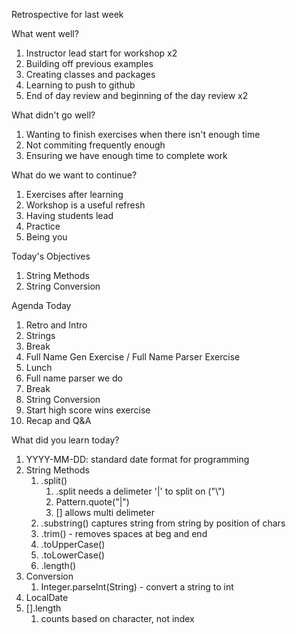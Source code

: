 Retrospective for last week

What went well?

1. Instructor lead start for workshop x2
2. Building off previous examples
3. Creating classes and packages
4. Learning to push to github
5. End of day review and beginning of the day review x2


What didn't go well?

1. Wanting to finish exercises when there isn't enough time
2. Not commiting frequently enough
3. Ensuring we have enough time to complete work

What do we want to continue?

1. Exercises after learning
2. Workshop is a useful refresh
3. Having students lead
4. Practice
5. Being you

Today's Objectives

1. String Methods
2. String Conversion

Agenda Today

1. Retro and Intro
2. Strings
3. Break
4. Full Name Gen Exercise / Full Name Parser Exercise
5. Lunch
6. Full name parser we do
7. Break
8. String Conversion
9. Start high score wins exercise
10. Recap and Q&A


What did you learn today?

1. YYYY-MM-DD: standard date format for programming
2. String Methods
   1. .split() 
      1. .split needs a delimeter '|' to split on ("\\\")
      2. Pattern.quote("|")
      3. [] allows multi delimeter
   2. .substring() captures string from string by position of chars
   3. .trim() - removes spaces at beg and end
   4. .toUpperCase()
   5. .toLowerCase()
   6. .length()
3. Conversion
   1. Integer.parseInt(String) - convert a string to int
4. LocalDate
5. [].length 
   1. counts based on character, not index